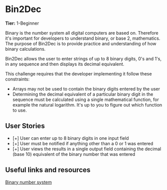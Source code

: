 
# Bin2Dec

**Tier:** 1-Beginner

Binary is the number system all digital computers are based on.
Therefore it's important for developers to understand binary, or base 2,
mathematics. The purpose of Bin2Dec is to provide practice and
understanding of how binary calculations.

Bin2Dec allows the user to enter strings of up to 8 binary digits, 0's
and 1's, in any sequence and then displays its decimal equivalent.

This challenge requires that the developer implementing it follow these
constraints:

-   Arrays may not be used to contain the binary digits entered by the user
-   Determining the decimal equivalent of a particular binary digit in the
    sequence must be calculated using a single mathematical function, for
    example the natural logarithm. It's up to you to figure out which function
    to use.

## User Stories

-   [+] User can enter up to 8 binary digits in one input field
-   [+] User must be notified if anything other than a 0 or 1 was entered
-   [+] User views the results in a single output field containing the decimal (base 10) equivalent of the binary number that was entered
## Useful links and resources

[Binary number system](https://en.wikipedia.org/wiki/Binary_number)
